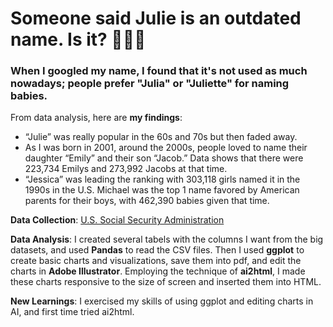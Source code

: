 # Someone said Julie is an outdated name. Is it? 🥹🤨😧
### When I googled my name, I found that it's not used as much nowadays; people prefer "Julia" or "Juliette" for naming babies.

From data analysis, here are **my findings**:

- “Julie” was really popular in the 60s and 70s but then faded away.
- As I was born in 2001, around the 2000s, people loved to name their daughter “Emily” and their son “Jacob.” Data shows that there were 223,734 Emilys and 273,992 Jacobs at that time.
- “Jessica” was leading the ranking with 303,118 girls named it in the 1990s in the U.S. Michael was the top 1 name favored by American parents for their boys, with 462,390 babies given that time.

**Data Collection**:
[U.S. Social Security Administration](https://www.ssa.gov/oact/babynames/decades/names1950s.html)

**Data Analysis**:
I created several tabels with the columns I want from the big datasets, and used **Pandas** to read the CSV files. Then I used **ggplot** to create basic charts and visualizations, save them into pdf, and edit the charts in **Adobe Illustrator**. Employing the technique of **ai2html**, I made these charts responsive to the size of screen and inserted them into HTML.

**New Learnings**:
I exercised my skills of using ggplot and editing charts in AI, and first time tried ai2html.

 

 

